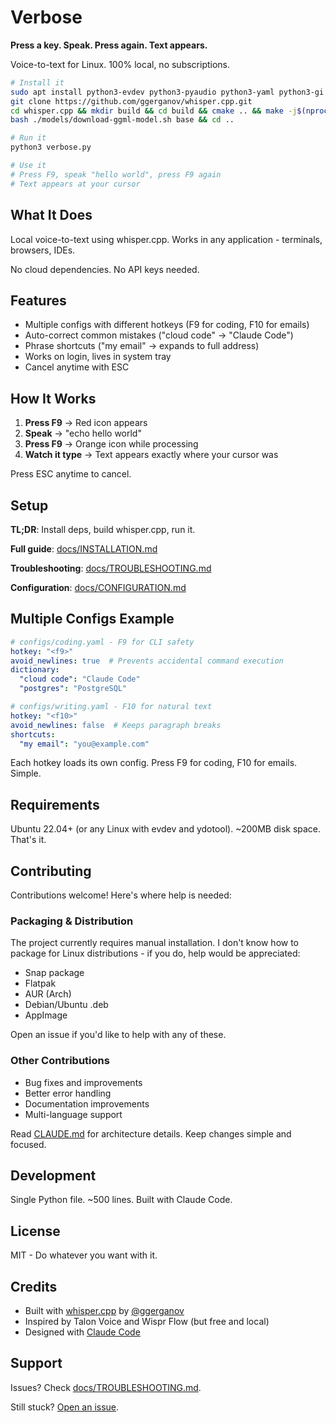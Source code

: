# Verbose

**Press a key. Speak. Press again. Text appears.**

Voice-to-text for Linux. 100% local, no subscriptions.

```bash
# Install it
sudo apt install python3-evdev python3-pyaudio python3-yaml python3-gi
git clone https://github.com/ggerganov/whisper.cpp.git
cd whisper.cpp && mkdir build && cd build && cmake .. && make -j$(nproc) && cd ..
bash ./models/download-ggml-model.sh base && cd ..

# Run it
python3 verbose.py

# Use it
# Press F9, speak "hello world", press F9 again
# Text appears at your cursor
```

## What It Does

Local voice-to-text using whisper.cpp. Works in any application - terminals, browsers, IDEs.

No cloud dependencies. No API keys needed.

## Features

- Multiple configs with different hotkeys (F9 for coding, F10 for emails)
- Auto-correct common mistakes ("cloud code" → "Claude Code")
- Phrase shortcuts ("my email" → expands to full address)
- Works on login, lives in system tray
- Cancel anytime with ESC

## How It Works

1. **Press F9** → Red icon appears
2. **Speak** → "echo hello world"
3. **Press F9** → Orange icon while processing
4. **Watch it type** → Text appears exactly where your cursor was

Press ESC anytime to cancel.

## Setup

**TL;DR**: Install deps, build whisper.cpp, run it.

**Full guide**: [docs/INSTALLATION.md](docs/INSTALLATION.md)

**Troubleshooting**: [docs/TROUBLESHOOTING.md](docs/TROUBLESHOOTING.md)

**Configuration**: [docs/CONFIGURATION.md](docs/CONFIGURATION.md)

## Multiple Configs Example

```yaml
# configs/coding.yaml - F9 for CLI safety
hotkey: "<f9>"
avoid_newlines: true  # Prevents accidental command execution
dictionary:
  "cloud code": "Claude Code"
  "postgres": "PostgreSQL"

# configs/writing.yaml - F10 for natural text
hotkey: "<f10>"
avoid_newlines: false  # Keeps paragraph breaks
shortcuts:
  "my email": "you@example.com"
```

Each hotkey loads its own config. Press F9 for coding, F10 for emails. Simple.

## Requirements

Ubuntu 22.04+ (or any Linux with evdev and ydotool). ~200MB disk space. That's it.

## Contributing

Contributions welcome! Here's where help is needed:

### Packaging & Distribution
The project currently requires manual installation. I don't know how to package for Linux distributions - if you do, help would be appreciated:
- Snap package
- Flatpak
- AUR (Arch)
- Debian/Ubuntu .deb
- AppImage

Open an issue if you'd like to help with any of these.

### Other Contributions
- Bug fixes and improvements
- Better error handling
- Documentation improvements
- Multi-language support

Read [CLAUDE.md](CLAUDE.md) for architecture details. Keep changes simple and focused.

## Development

Single Python file. ~500 lines. Built with Claude Code.

## License

MIT - Do whatever you want with it.

## Credits

- Built with [whisper.cpp](https://github.com/ggerganov/whisper.cpp) by [@ggerganov](https://github.com/ggerganov)
- Inspired by Talon Voice and Wispr Flow (but free and local)
- Designed with [Claude Code](https://claude.com/claude-code)

## Support

Issues? Check [docs/TROUBLESHOOTING.md](docs/TROUBLESHOOTING.md).

Still stuck? [Open an issue](https://github.com/yourusername/verbose/issues).
